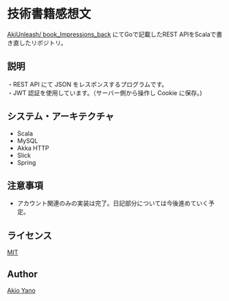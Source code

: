 # 技術書籍感想文

[AkiUnleash/ book_Impressions_back](https://github.com/AkiUnleash/book_Impressions_back) にてGoで記載したREST APIをScalaで書き直したリポジトリ。


## 説明

・REST API にて JSON をレスポンスするプログラムです。  
・JWT 認証を使用しています。（サーバー側から操作し Cookie に保存。)

## システム・アーキテクチャ

- Scala
- MySQL
- Akka HTTP
- Slick
- Spring

## 注意事項
- アカウント関連のみの実装は完了。日記部分については今後進めていく予定。

## ライセンス

[MIT](https://github.com/tcnksm/tool/blob/master/LICENCE)

## Author

[Akio Yano](https://github.com/AkiUnleash)